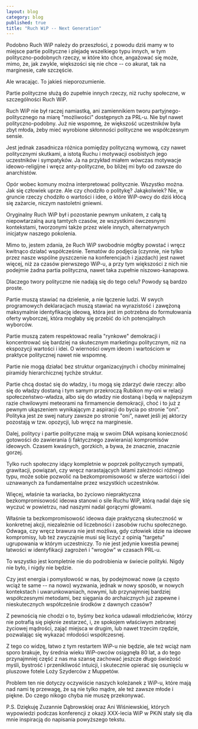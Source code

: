 ```yaml
---
layout: blog
category: blog
published: true
title: "Ruch WiP -- Next Generation"
---
```



Podobno Ruch WiP należy do przeszłości, z powodu dziś mamy w to miejsce partie polityczne i plejadę wszelkiego typu innych, w tym polityczno-podobnych rzeczy, w które kto chce, angażować się może, mimo, że, jak zwykle, większości się nie chce -- co akurat, tak na marginesie, całe szczęście.

Ale wracając. To jakieś nieporozumienie.

Partie polityczne służą do zupełnie innych rzeczy, niż ruchy społeczne, w szczególności Ruch WiP.

Ruch WiP nie był raczej namiastką, ani zamiennikiem tworu partyjnego-politycznego na miarę "możliwości" dostępnych za PRL-u. Nie był nawet polityczno-podobny. Już nie wspomnę, że większość uczestników była zbyt młoda, żeby mieć wyrobione skłonności polityczne we współczesnym sensie.

Jest jednak zasadnicza różnica pomiędzy polityczną wymową, czy nawet politycznymi skutkami, a istotą Ruchu i motywacji osobistych jego uczestników i sympatyków. Ja na przykład miałem wówczas motywacje ideowo-religijne i wręcz anty-polityczne, bo bliżej mi było od zawsze do anarchistów.

Opór wobec komuny można interpretować politycznie. Wszystko można. Jak się człowiek uprze. Ale czy chodziło o politykę? Jakąkolwiek? Nie, w gruncie rzeczy chodziło o wartości i idee, o które WiP-owcy do dziś kłócą się zażarcie, niczym nastoletni gniewni.

Oryginalny Ruch WiP był i pozostanie pewnym unikatem, z całą tą niepowtarzalną aurą tamtych czasów, ze wszystkimi ówczesnymi kontekstami, tworzonymi także przez wiele innych, alternatywnych inicjatyw naszego pokolenia.

Mimo to, jestem zdania, że Ruch WiP swobodnie mógłby powstać i wręcz kwitnąco działać współcześnie. Tematów do podjęcia (czynnie, nie tylko przez nasze wspólne pyszczenie na konferencjach i zjazdach) jest nawet więcej, niż za czasów pierwszego WiP-u, a przy tym większości z nich nie podejmie żadna partia polityczna, nawet taka zupełnie niszowo-kanapowa.

Dlaczego twory polityczne nie nadają się do tego celu? Powody są bardzo proste.

Partie muszą stawiać na dzielenie, a nie łączenie ludzi. W swych programowych deklaracjach muszą stawiać na wyrazistość i zawężoną maksymalnie identyfikację ideową, która jest im potrzebna do formułowania oferty wyborczej, która mogłaby się przebić do ich potencjalnych wyborców.

Partie muszą zatem respektować realia "rynkowe" demokracji i koncentrować się bardziej na skutecznym marketingu politycznym, niż na ekspozycji wartości i idei. O wierności owym ideom i wartościom w praktyce politycznej nawet nie wspomnę.

Partie nie mogą działać bez struktur organizacyjnych i choćby minimalnej piramidy hierarchicznej tychże struktur.

Partie chcą dostać się do władzy, i tu mogą się zdarzyć dwie rzeczy: albo się do władzy dostaną i tym samym przekroczą Rubikon my-oni w relacji społeczeństwo-władza, albo się do władzy nie dostaną i będą w najlepszym razie chwilowymi meteorami na firmamencie demokracji, choć i to już z pewnym ukąszeniem wynikającym z aspiracji do bycia po stronie "oni". Polityka jest ze swej natury zawsze po stronie "oni", nawet jeśli jej aktorzy pozostają w tzw. opozycji, lub wręcz na marginesie.

Dalej, politycy i partie polityczne mają w swoim DNA wpisaną konieczność gotowości do zawierania (i faktycznego zawierania) kompromisów ideowych. Czasem kwaśnych, gorzkich, a bywa, że znacznie, znacznie gorzej.

Tylko ruch społeczny idący kompletnie w poprzek politycznych sympatii, grawitacji, powiązań, czy wręcz narastających latami zależności różnego typu, może sobie pozwolić na bezkompromisowość w sferze wartości i idei uznawanych za fundamentalne przez wszystkich uczestników.

Więcej, właśnie ta wariacka, bo życiowo niepraktyczna bezkompromisowość ideowa stanowi o sile Ruchu WiP, którą nadal daje się wyczuć w powietrzu, nad naszymi nadal gorącymi głowami.

Właśnie ta bezkompromisowość ideowa daje praktyczną skuteczność w konkretnej akcji, niezależnie od liczebności i zasobów ruchu społecznego. Odwaga, czy wręcz brawura nie jest możliwa, gdy człowiek idzie na ideowe kompromisy, lub też zwyczajnie musi się liczyć z opinią "targetu" ugrupowania w którym uczestniczy. To nie jest jedynie kwestia pewnej łatwości w identyfikacji zagrożeń i "wrogów" w czasach PRL-u.

To wszystko jest kompletnie nie do podrobienia w świecie polityki. Nigdy nie było, i nigdy nie będzie.

Czy jest energia i pomysłowość w nas, by podejmować nowe (a często wciąż te same -- na nowo) wyzwania, jednak w nowy sposób, w nowych kontekstach i uwarunkowaniach, nowymi, lub przynajmniej bardziej współczesnymi metodami, bez sięgania do archaicznych już zapewne i nieskutecznych współcześnie środków z dawnych czasów?

Z pewnością nie chodzi o to, byśmy bez końca udawali młodzieńców, którzy nie potrafią się pięknie zestarzeć, i, ze spokojem właściwym zebranej życiowej mądrości, zająć miejsca w drugim, lub nawet trzecim rzędzie, pozwalając się wykazać młodości współczesnej.

Z tego co widzę, łatwo z tym restartem WiP-u nie będzie, ale też wciąż nam sporo brakuje, by średnia wieku WiP-owców osiągnęła 80 lat, a do tego przynajmniej część z nas ma szansę zachować jeszcze długo świeżość myśli, bystrość i przenikliwość intuicji, i skutecznie opierać się osunięciu w pluszowe fotele Loży Szyderców z Muppetów.

Problem ten nie dotyczy oczywiście naszych koleżanek z WiP-u, które mają nad nami tę przewagę, że są nie tylko mądre, ale też zawsze młode i piękne. Do czego nikogo chyba nie muszę przekonywać.

P.S. Dziękuję Zuzannie Dąbrowskiej oraz Ani Wiśniewskiej, których wypowiedzi podczas konferencji z okazji XXX-lecia WiP w PKiN stały się dla mnie inspiracją do napisania powyższego tekstu.
